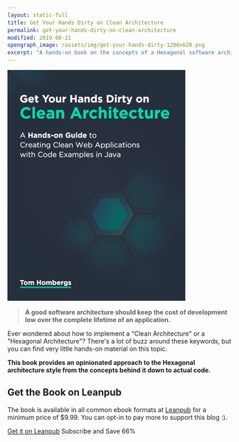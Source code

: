 ```yaml
---
layout: static-full
title: Get Your Hands Dirty on Clean Architecture 
permalink: get-your-hands-dirty-on-clean-architecture
modified: 2019-08-21
opengraph_image: /assets/img/get-your-hands-dirty-1200x628.png
excerpt: "A hands-on book on the concepts of a Hexagonal software architecture and how to implement them with actual code." 
---
```


<a href="https://leanpub.com/get-your-hands-dirty-on-clean-architecture"><img src="/assets/img/get-your-hands-dirty-400x518.png" alt="Get Your Hands Dirty on Clean Architecture" class="pull-right"></a>

<blockquote style="clear: none"><strong>A good software architecture should keep the cost of development low over the complete lifetime of an application.</strong></blockquote>

Ever wondered about how to implement a "Clean Architecture" or a "Hexagonal Architecture"?
There's a lot of buzz around these keywords, but you can find very little hands-on material
on this topic.

**This book provides an opinionated approach to the Hexagonal architecture
style from the concepts behind it down to actual code.**

## Get the Book on Leanpub

The book is available in all common ebook formats at [Leanpub](https://leanpub.com/get-your-hands-dirty-on-clean-architecture) for a minimum price of $9.99. You can opt-in to pay more to support this blog :). 

<a class="primary-button" href="https://leanpub.com/get-your-hands-dirty-on-clean-architecture">Get it on Leanpub</a> 
<a class="primary-button" onclick="ml_webform_1449648('show')">Subscribe and Save 66%</a>